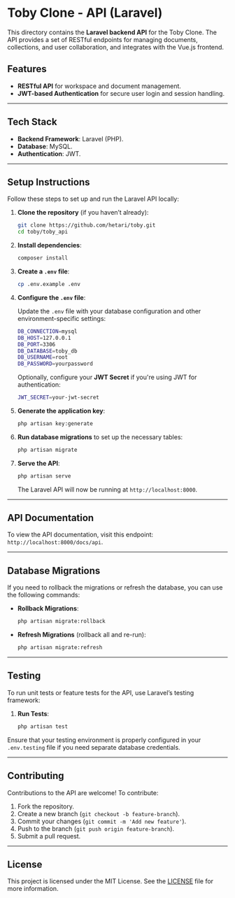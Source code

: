 # Toby Clone - API (Laravel)

This directory contains the **Laravel backend API** for the Toby Clone. The API provides a set of RESTful endpoints for managing documents, collections, and user collaboration, and integrates with the Vue.js frontend.

## Features

- **RESTful API** for workspace and document management.
- **JWT-based Authentication** for secure user login and session handling.

---

## Tech Stack

- **Backend Framework**: Laravel (PHP).
- **Database**: MySQL.
- **Authentication**: JWT.

---

## Setup Instructions

Follow these steps to set up and run the Laravel API locally:

1. **Clone the repository** (if you haven’t already):
   ```bash
   git clone https://github.com/hetari/toby.git
   cd toby/toby_api
   ```

2. **Install dependencies**:
   ```bash
   composer install
   ```

3. **Create a `.env` file**: 
   ```bash
   cp .env.example .env
   ```

4. **Configure the `.env` file**:
   
   Update the `.env` file with your database configuration and other environment-specific settings:

   ```bash
   DB_CONNECTION=mysql
   DB_HOST=127.0.0.1
   DB_PORT=3306
   DB_DATABASE=toby_db
   DB_USERNAME=root
   DB_PASSWORD=yourpassword
   ```

   Optionally, configure your **JWT Secret** if you're using JWT for authentication:
   ```bash
   JWT_SECRET=your-jwt-secret
   ```

5. **Generate the application key**:
   ```bash
   php artisan key:generate
   ```

6. **Run database migrations** to set up the necessary tables:
   ```bash
   php artisan migrate
   ```

7. **Serve the API**:
   ```bash
   php artisan serve
   ```

   The Laravel API will now be running at `http://localhost:8000`.

---

## API Documentation

To view the API documentation, visit this endpoint: `http://localhost:8000/docs/api`.

---

## Database Migrations

If you need to rollback the migrations or refresh the database, you can use the following commands:

- **Rollback Migrations**:
   ```bash
   php artisan migrate:rollback
   ```

- **Refresh Migrations** (rollback all and re-run):
   ```bash
   php artisan migrate:refresh
   ```

---

## Testing

To run unit tests or feature tests for the API, use Laravel’s testing framework:

1. **Run Tests**:
   ```bash
   php artisan test
   ```

Ensure that your testing environment is properly configured in your `.env.testing` file if you need separate database credentials.

---

## Contributing

Contributions to the API are welcome! To contribute:

1. Fork the repository.
2. Create a new branch (`git checkout -b feature-branch`).
3. Commit your changes (`git commit -m 'Add new feature'`).
4. Push to the branch (`git push origin feature-branch`).
5. Submit a pull request.

---

## License

This project is licensed under the MIT License. See the [LICENSE](../LICENSE) file for more information.
